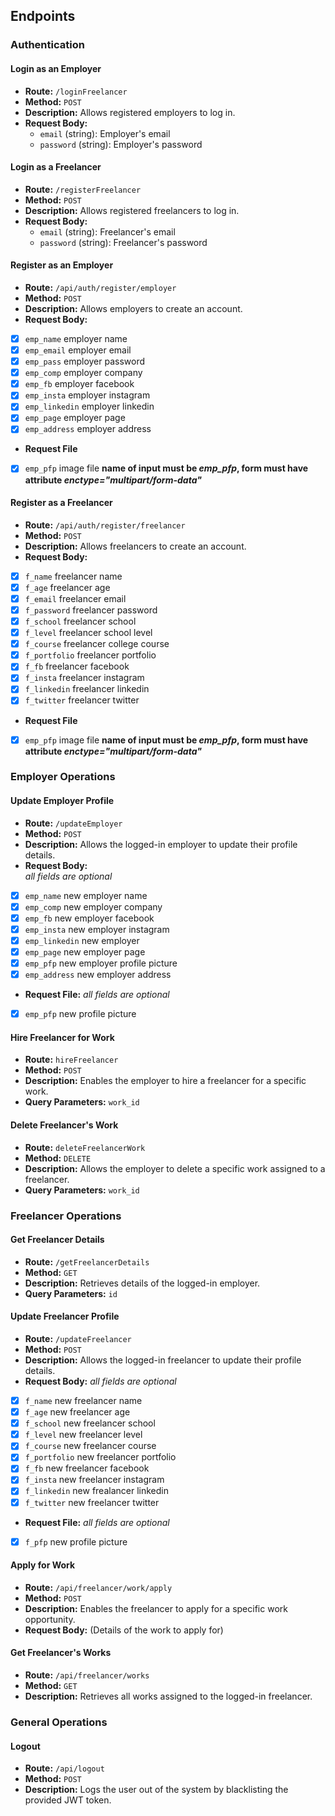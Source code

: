 ## Endpoints

### Authentication

#### Login as an Employer
- **Route:** `/loginFreelancer`
- **Method:** `POST`
- **Description:** Allows registered employers to log in.
- **Request Body:**
  - `email` (string): Employer's email
  - `password` (string): Employer's password

#### Login as a Freelancer
- **Route:** `/registerFreelancer`
- **Method:** `POST`
- **Description:** Allows registered freelancers to log in.
- **Request Body:**
  - `email` (string): Freelancer's email
  - `password` (string): Freelancer's password

#### Register as an Employer
- **Route:** `/api/auth/register/employer`
- **Method:** `POST`
- **Description:** Allows employers to create an account.
- **Request Body:** 

- [x] `emp_name` employer name
- [x] `emp_email` employer email
- [x] `emp_pass` employer password
- [x] `emp_comp` employer company
- [x] `emp_fb` employer facebook
- [x] `emp_insta` employer instagram
- [x] `emp_linkedin` employer linkedin
- [x] `emp_page` employer page
- [x] `emp_address` employer address
- **Request File**
- [x] `emp_pfp` image file **name of input must be *emp_pfp*, form must have attribute *enctype="multipart/form-data"***


#### Register as a Freelancer
- **Route:** `/api/auth/register/freelancer`
- **Method:** `POST`
- **Description:** Allows freelancers to create an account.
- **Request Body:** 
- [x] `f_name` freelancer name
- [x] `f_age` freelancer age
- [x] `f_email` freelancer email
- [x] `f_password` freelancer password
- [x] `f_school` freelancer school
- [x] `f_level` freelancer school level
- [x] `f_course` freelancer college course
- [x] `f_portfolio` freelancer portfolio 
- [x] `f_fb` freelancer facebook
- [x] `f_insta` freelancer instagram
- [x] `f_linkedin` freelancer linkedin
- [x] `f_twitter` freelancer twitter
- **Request File**
- [x] `emp_pfp` image file **name of input must be *emp_pfp*, form must have attribute *enctype="multipart/form-data"***
### Employer Operations



#### Update Employer Profile
- **Route:** `/updateEmployer`
- **Method:** `POST`
- **Description:** Allows the logged-in employer to update their profile details.
- **Request Body:**         
*all fields are optional*
- [x] `emp_name` new employer name
- [x] `emp_comp` new employer company
- [x] `emp_fb` new employer facebook
- [x] `emp_insta` new employer instagram
- [x] `emp_linkedin` new employer 
- [x] `emp_page` new employer page
- [x] `emp_pfp` new employer profile picture
- [x] `emp_address` new employer address
- **Request File:**
*all fields are optional*
- [x] `emp_pfp` new profile picture

#### Hire Freelancer for Work
- **Route:** `hireFreelancer`
- **Method:** `POST`
- **Description:** Enables the employer to hire a freelancer for a specific work.
- **Query Parameters:** `work_id`

#### Delete Freelancer's Work
- **Route:** `deleteFreelancerWork`
- **Method:** `DELETE`
- **Description:** Allows the employer to delete a specific work assigned to a freelancer.
- **Query Parameters:** `work_id`

### Freelancer Operations
#### Get Freelancer Details
- **Route:** `/getFreelancerDetails`
- **Method:** `GET`
- **Description:** Retrieves details of the logged-in employer.
- **Query Parameters:** `id`

#### Update Freelancer Profile
- **Route:** `/updateFreelancer`
- **Method:** `POST`
- **Description:** Allows the logged-in freelancer to update their profile details.
- **Request Body:**
*all fields are optional*
- [x] `f_name` new freelancer name
- [x] `f_age` new freelancer age
- [x] `f_school` new freelancer school
- [x] `f_level` new freelancer level
- [x] `f_course` new freelancer course 
- [x] `f_portfolio` new freelancer portfolio
- [x] `f_fb` new freelancer facebook
- [x] `f_insta` new freelancer instagram
- [x] `f_linkedin` new frealancer linkedin
- [x] `f_twitter` new freelancer twitter

- **Request File:**
*all fields are optional*
- [x] `f_pfp` new profile picture

#### Apply for Work
- **Route:** `/api/freelancer/work/apply`
- **Method:** `POST`
- **Description:** Enables the freelancer to apply for a specific work opportunity.
- **Request Body:** (Details of the work to apply for)

#### Get Freelancer's Works
- **Route:** `/api/freelancer/works`
- **Method:** `GET`
- **Description:** Retrieves all works assigned to the logged-in freelancer.

### General Operations

#### Logout
- **Route:** `/api/logout`
- **Method:** `POST`
- **Description:** Logs the user out of the system by blacklisting the provided JWT token.
